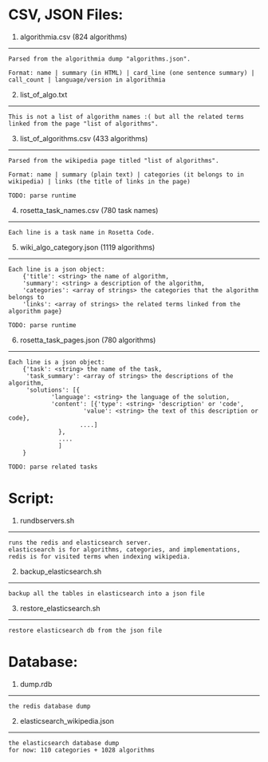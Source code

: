 CSV, JSON Files:
================

1. algorithmia.csv (824 algorithms)
------------------------------------

	Parsed from the algorithmia dump "algorithms.json".

	Format: name | summary (in HTML) | card_line (one sentence summary) | call_count | language/version in algorithmia


2. list_of_algo.txt
--------------------

	This is not a list of algorithm names :( but all the related terms linked from the page "list of algorithms". 


3. list_of_algorithms.csv (433 algorithms)
------------------------------------------

	Parsed from the wikipedia page titled "list of algorithms".

	Format: name | summary (plain text) | categories (it belongs to in wikipedia) | links (the title of links in the page)

	TODO: parse runtime
	

4. rosetta_task_names.csv (780 task names)
-------------------------------------------

	Each line is a task name in Rosetta Code. 


5. wiki_algo_category.json (1119 algorithms)
---------------------------------------------

	Each line is a json object:
		{'title': <string> the name of algorithm,
		'summary': <string> a description of the algorithm,
		'categories': <array of strings> the categories that the algorithm belongs to
		'links': <array of strings> the related terms linked from the algorithm page}

	TODO: parse runtime


6. rosetta_task_pages.json (780 algorithms)
---------------------------------------------

	Each line is a json object:
		{'task': <string> the name of the task,
		 'task_summary': <array of strings> the descriptions of the algorithm,
		 'solutions': [{
				'language': <string> the language of the solution,
				'content': [{'type': <string> 'description' or 'code',
					     'value': <string> the text of this description or code},
					    ....]
			      },
			      ....
			      ]
		}

	TODO: parse related tasks

Script:
=======

1. rundbservers.sh
--------------------

	runs the redis and elasticsearch server.
	elasticsearch is for algorithms, categories, and implementations,
	redis is for visited terms when indexing wikipedia.

2. backup_elasticsearch.sh
---------------------------

	backup all the tables in elasticsearch into a json file

3. restore_elasticsearch.sh
----------------------------

	restore elasticsearch db from the json file

Database:
=========

1. dump.rdb
------------

	the redis database dump

2. elasticsearch_wikipedia.json
-------------------------------

	the elasticsearch database dump
	for now: 110 categories + 1028 algorithms

